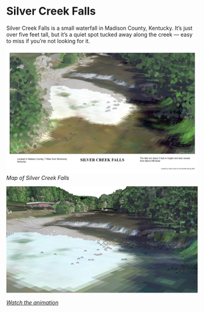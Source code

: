 # Silver Creek Falls

Silver Creek Falls is a small waterfall in Madison County, Kentucky. It’s just over five feet tall, but it’s a quiet spot tucked away along the creek — easy to miss if you’re not looking for it.

![Map of Silver Creek Falls](map.jpg)  
_Map of Silver Creek Falls_

![Screenshot of animation](animation.jpg) 

_[Watch the animation](https://www.youtube.com/watch?v=M6uEPdCyqVo)_

